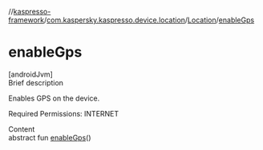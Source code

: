 //[kaspresso-framework](../../index.md)/[com.kaspersky.kaspresso.device.location](../index.md)/[Location](index.md)/[enableGps](enable-gps.md)



# enableGps  
[androidJvm]  
Brief description  




Enables GPS on the device.



Required Permissions: INTERNET



  
Content  
abstract fun [enableGps](enable-gps.md)()  



